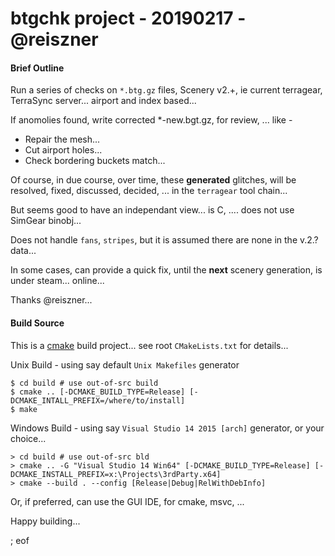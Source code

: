 # btgchk project - 20190217 - @reiszner

#### Brief Outline

Run a series of checks on `*.btg.gz` files, Scenery v2.+, ie current terragear, TerraSync server... airport and index based...

If anomolies found, write corrected *-new.bgt.gz, for review, ... like -

 - Repair the mesh...
 - Cut airport holes...
 - Check bordering buckets match...
 
Of course, in due course, over time, these **generated** glitches, will be resolved, fixed, discussed, decided, ... in the `terragear` tool chain...

But seems good to have an independant view... is C, .... does not use SimGear binobj...

Does not handle `fans`, `stripes`, but it is assumed there are none in the v.2.? data...

In some cases, can provide a quick fix, until the **next** scenery generation, is under steam... online...

Thanks @reiszner...

#### Build Source

This is a [cmake](https://cmake.org/install/) build project... see root `CMakeLists.txt` for details...

Unix Build - using say default `Unix Makefiles` generator

```
$ cd build # use out-of-src build
$ cmake .. [-DCMAKE_BUILD_TYPE=Release] [-DCMAKE_INTALL_PREFIX=/where/to/install]
$ make
```

Windows Build - using say `Visual Studio 14 2015 [arch]` generator, or your choice...

```
> cd build # use out-of-src bld
> cmake .. -G "Visual Studio 14 Win64" [-DCMAKE_BUILD_TYPE=Release] [-DCMAKE_INSTALL_PREFIX=x:\Projects\3rdParty.x64]
> cmake --build . --config [Release|Debug|RelWithDebInfo]
```

Or, if preferred, can use the GUI IDE, for cmake, msvc, ...

Happy building...

; eof


